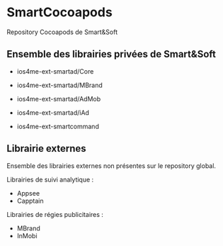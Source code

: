 SmartCocoapods
==============

Repository Cocoapods de Smart&amp;Soft

Ensemble des librairies privées de Smart&Soft
---------------------------------------------

- ios4me-ext-smartad/Core
- ios4me-ext-smartad/MBrand
- ios4me-ext-smartad/AdMob
- ios4me-ext-smartad/iAd

- ios4me-ext-smartcommand

Librairie externes
------------------

Ensemble des librairies externes non présentes sur le repository global.

Librairies de suivi analytique :
- Appsee
- Capptain

Librairies de régies publicitaires :
- MBrand
- InMobi



